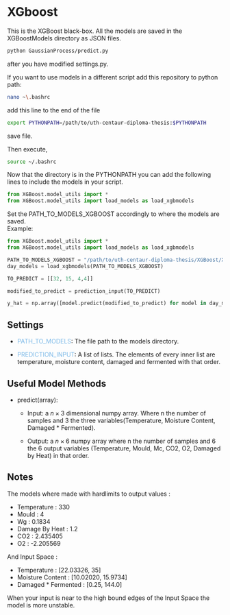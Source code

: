 # XGboost

This is the XGBoost black-box. All the models are saved in the XGBoostModels directory as JSON files.

``` bash
python GaussianProcess/predict.py
```

after you have modified settings.py.

If you want to use models in a different script add this repository to python path:

```bash
nano ~\.bashrc
```

add this line to the end of the file

```bash
export PYTHONPATH=/path/to/uth-centaur-diploma-thesis:$PYTHONPATH
```

save file.

Then execute,

```bash
source ~/.bashrc
```

Now that the directory is in the PYTHONPATH you can add the following lines to include the models in your script.

```python
from XGBoost.model_utils import *
from XGBoost.model_utils import load_models as load_xgbmodels
```

Set the PATH_TO_MODELS_XGBOOST accordingly to where the models are saved.  
Example:

```python
from XGBoost.model_utils import *
from XGBoost.model_utils import load_models as load_xgbmodels

PATH_TO_MODELS_XGBOOST = "/path/to/uth-centaur-diploma-thesis/XGBoost/XGBoostModels/"
day_models = load_xgbmodels(PATH_TO_MODELS_XGBOOST)

TO_PREDICT = [[32, 15, 4,4]]

modified_to_predict = prediction_input(TO_PREDICT)

y_hat = np.array([model.predict(modified_to_predict) for model in day_models])
```

## Settings

- <span style="color:#7CB9E8">PATH_TO_MODELS</span>: The file path to the models directory.

- <span style="color:#7CB9E8">PREDICTION_INPUT</span>: A list of lists. The elements of every inner list are temperature, moisture content, damaged and fermented with that order.

## Useful Model Methods

- predict(array):

  - Input: a $n \times 3$ dimensional numpy array. Where n the number of samples and 3 the three variables(Temperature, Moisture Content, Damaged * Fermented).

  - Output: a $n \times 6$ numpy array where n the number of samples and 6 the 6 output variables (Temperature, Mould, Mc, CO2, O2, Damaged by Heat) in that order.

## Notes

The models where made with hardlimits to output values :

- Temperature : 330
- Mould : 4
- Wg : 0.1834
- Damage By Heat : 1.2
- CO2 : 2.435405
- O2 : -2.205569

And Input Space :

- Temperature : [22.03326, 35]
- Moisture Content : [10.02020, 15.9734]
- Damaged * Fermented : [0.25, 144.0]

When your input is near to the high bound edges of the Input Space the model is more unstable.

